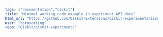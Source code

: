 ```yaml
---
tags: ["documentation","qiskit"]
title: "Minimal working code example in experiment API docs"
html_url: "https://github.com/Qiskit-Extensions/qiskit-experiments/issues/1238"
user: "coruscating"
repo: "Qiskit/qiskit-experiments"
---
```


